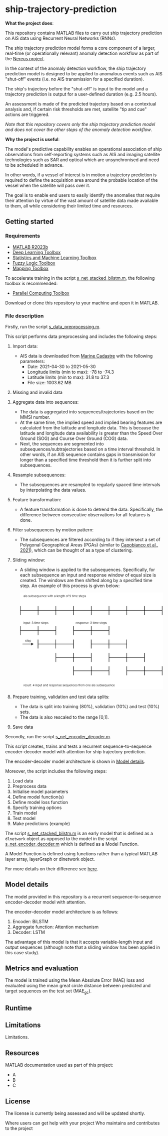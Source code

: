 # ship-trajectory-prediction

**What the project does**:

This repository contains MATLAB files to carry out ship trajectory prediction on AIS data using Recurrent Neural Networks (RNNs).

The ship trajectory prediction model forms a core component of a larger, real-time (or operationally relevant) anomaly detection workflow as part of the [Nereus project](https://oceaninnovationchallenge.org/oceaninnovators-cohort2#cbp=/ocean-innovations/space-based-maritime-surveillance).

In the context of the anomaly detection workflow, the ship trajectory prediction model is designed to be applied to anomalous events such as AIS "shut-off" events (i.e. no AIS transmission for a specified duration).

The ship's trajectory before the "shut-off" is input to the model and a trajectory prediction is output for a user-defined duration (e.g. 2.5 hours).

An assessment is made of the predicted trajectory based on a contextual analysis and, if certain risk thresholds are met, satellite "tip and cue" actions are triggered.

*Note that this repository covers only the ship trajectory prediction model and does not cover the other steps of the anomaly detection workflow*.

<!-- It is important to note that the ship trajectory prediction model can also be used more generally; for example, in interpolation (where AIS data is available) ... -->

**Why the project is useful**:

The model's predictive capability enables an operational association of ship observations from self-reporting systems such as AIS and imaging satellite technologies such as SAR and optical which are unsynchronised and need to be scheduled in advance.

In other words, if a vessel of interest is in motion a trajectory prediction is required to define the acquisition area around the probable location of the vessel when the satellite will pass over it.

The goal is to enable end users to easily identify the anomalies that require their attention by virtue of the vast amount of satellite data made available to them, all while considering their limited time and resources.

<!-- Unlike the majority of the literature, We can contribute in the following two ways: generic vessel trajectories and generic ship type. -->

## Getting started

### Requirements

- [MATLAB R2023b](https://uk.mathworks.com/help/matlab/release-notes.html)
- [Deep Learning Toolbox](https://uk.mathworks.com/help/deeplearning/release-notes.html)
- [Statistics and Machine Learning Toolbox](https://uk.mathworks.com/help/stats/release-notes.html)
- [Fuzzy Logic Toolbox](https://uk.mathworks.com/help/fuzzy/release-notes.html)
- [Mapping Toolbox](https://uk.mathworks.com/help/map/release-notes.html) <!-- To visualise the results, the following toolbox is recommended: -->

To accelerate training in the script [s_net_stacked_bilstm.m](s_net_stacked_bilstm.m), the following toolbox is recommended:
- [Parallel Computing Toolbox](https://uk.mathworks.com/help/parallel-computing/release-notes.html)

Download or clone this repository to your machine and open it in MATLAB.

### File description

Firstly, run the script [s_data_preprocessing.m](s_data_preprocessing.m).

This script performs data preprocessing and includes the following steps:

1. Import data:
   - AIS data is downloaded from [Marine Cadastre](https://marinecadastre.gov/) with the following parameters:
     - Date: 2021-04-30 to 2021-05-30
     - Longitude limits (min to max): -78 to -74.3
     - Latitude limits (min to max): 31.8 to 37.3
     - File size: 1003.62 MB
   <!-- - The study area is similar to the one defined in [Chen et al., 2020](https://doi.org/10.3390/ijgi9020116) (North Carolina, USA). -->
2. Missing and invalid data
3. Aggregate data into sequences:
   - The data is aggregated into sequences/trajectories based on the MMSI number.
   - At the same time, the implied speed and implied bearing features are calculated from the latitude and longitude data. This is because the latitude and longitude data availability is greater than the Speed Over Ground (SOG) and Course Over Ground (COG) data. 
   - Next, the sequences are segmented into subsequences/subtrajectories based on a time interval threshold. In other words, if an AIS sequence contains gaps in transmission for longer than a specified time threshold then it is further split into subsequences.
4. Resample subsequences:
   - The subsequences are resampled to regularly spaced time intervals by interpolating the data values.
5. Feature transformation:
   - A feature transformation is done to detrend the data. Specifically, the difference between consecutive observations for all features is done. <!-- (similar to [Chen et al., 2020](https://doi.org/10.3390/ijgi9020116)) -->
6. Filter subsequences by motion pattern:
   - The subsequences are filtered according to if they intersect a set of Polygonal Geographical Areas (PGAs) (similar to [Capobianco et al., 2021](https://doi.org/10.1109/TAES.2021.3096873)), which can be thought of as a type of clustering.
7. Sliding window:
   - A sliding window is applied to the subsequences. Specifically, for each subsequence an input and response window of equal size is created. The windows are then shifted along by a specified time step. An example of this process is given below:

     ![Sliding window example.](/assets/images/sliding_window.png)

8. Prepare training, validation and test data splits:
   - The data is split into training (80%), validation (10%) and test (10%) sets.
   - The data is also rescaled to the range [0,1].
9. Save data


Secondly, run the script [s_net_encoder_decoder.m](s_net_encoder_decoder.m).

This script creates, trains and tests a recurrent sequence-to-sequence encoder-decoder model with attention for ship trajectory prediction.

The encoder-decoder model architecture is shown in [Model details](#model-details).

Moreover, the script includes the following steps:

1. Load data
2. Preprocess data
3. Initialise model parameters
4. Define model function(s)
5. Define model loss function
6. Specify training options
7. Train model
8. Test model
9. Make predictions (example)


The script [s_net_stacked_bilstm.m](s_net_stacked_bilstm.m) is an early model that is defined as a `dlnetwork` object as opposed to the model in the script [s_net_encoder_decoder.m](s_net_encoder_decoder.m) which is defined as a Model Function.

A Model Function is defined using functions rather than a typical MATLAB layer array, layerGraph or dlnetwork object.

For more details on their difference see [here](https://uk.mathworks.com/help/deeplearning/ug/define-custom-training-loops-loss-functions-and-networks.html#mw_7173ce81-4cb6-4221-ac2e-5688aa0fa950).

<!-- This model is inspired by [Chen et al., 2020](https://doi.org/10.3390/ijgi9020116). -->

## Model details

The model provided in this repository is a recurrent sequence-to-sequence encoder-decoder model with attention.

The encoder-decoder model architecture is as follows:

1. Encoder: BiLSTM
2. Aggregate function: Attention mechanism
3. Decoder: LSTM

The advantage of this model is that it accepts variable-length input and output sequences (although note that a sliding window has been applied in this case study).

<!-- The architecture of this model is inspired by [Capobianco et al., 2021](https://doi.org/10.1109/TAES.2021.3096873). -->

## Metrics and evaluation

The model is trained using the Mean Absolute Error (MAE) loss and evaluated using the mean great circle distance between predicted and target sequences on the test set (MAE<sub>gc</sub>).

## Runtime

## Limitations

Limitations.

## Resources

MATLAB documentation used as part of this project:
- A
- B
- C

## License

The license is currently being assessed and will be updated shortly.

<!-- The license is available in the [LICENSE file](LICENSE) in this repository. -->

Where users can get help with your project
Who maintains and contributes to the project
